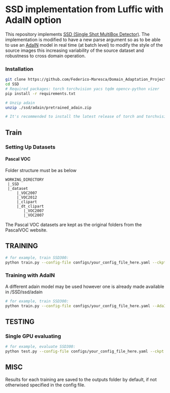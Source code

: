# SSD implementation from Luffic with AdaIN option

This repository implements [SSD (Single Shot MultiBox Detector)](https://github.com/lufficc/SSD). The implementation is modified to have a new parse argument so as to be able to use an [AdaIN](https://github.com/irasin/Pytorch_AdaIN) model in real time (at batch level) to modify the style of the source images this increasing variability of the source dataset and robustness to cross domain operation.


### Installation

```bash
git clone https://github.com/Federico-Maresca/Domain_Adaptation_Project.git
cd SSD
# Required packages: torch torchvision yacs tqdm opencv-python vizer
pip install -r requirements.txt

# Unzip adain
unzip ./ssd/adain/pretrained_adain.zip

# It's recommended to install the latest release of torch and torchvision.
```


## Train

### Setting Up Datasets
#### Pascal VOC

Folder structure must be as below
```
WORKING_DIRECTORY
 |_SSD
 |_dataset
     |_VOC2007
     |_VOC2012
     |_clipart
     |_dt_clipart
        |_VOC2007
        |_VOC2007
```

The Pascal VOC datasets are kept as the original folders from the PascalVOC website.

## TRAINING
```bash
# for example, train SSD300:
python train.py --config-file configs/your_config_file_here.yaml --ckpt ./outputs/DA_project_baseline/model_final.pth
```
### Training with AdaIN
A different adain model may be used however one is already made available in /SSD/ssd/adain
```bash
# for example, train SSD300:
python train.py --config-file configs/your_config_file_here.yaml --AdaIN_model ./ssd/adain/pretrained_adain.pth
```
## TESTING

### Single GPU evaluating

```bash
# for example, evaluate SSD300:
python test.py --config-file configs/your_config_file_here.yaml --ckpt ./outputs/DA_project_baseline/model_final.pth
```

## MISC

Results for each training are saved to the outputs folder by default, if not otherwised specified in the config file.
